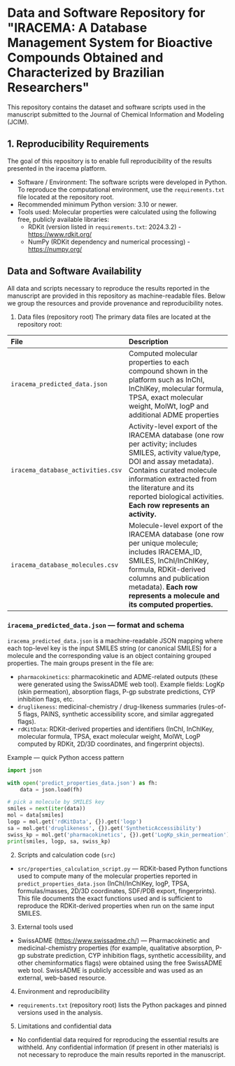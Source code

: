 # Data and Software Repository for "IRACEMA: A Database Management System for Bioactive Compounds Obtained and Characterized by Brazilian Researchers"

This repository contains the dataset and software scripts used in the manuscript submitted to the Journal of Chemical Information and Modeling (JCIM).

## 1. Reproducibility Requirements

The goal of this repository is to enable full reproducibility of the results presented in the iracema platform.

* Software / Environment: The software scripts were developed in Python. To reproduce the computational environment, use the `requirements.txt` file located at the repository root.
* Recommended minimum Python version: 3.10 or newer.
* Tools used: Molecular properties were calculated using the following free, publicly available libraries:
	* RDKit (version listed in `requirements.txt`: 2024.3.2) - https://www.rdkit.org/
	* NumPy (RDKit dependency and numerical processing) - https://numpy.org/

## Data and Software Availability

All data and scripts necessary to reproduce the results reported in the manuscript are provided in this repository as machine-readable files. Below we group the resources and provide provenance and reproducibility notes.

1) Data files (repository root)
The primary data files are located at the repository root:

| File | Description |
| :--- | :--- |
| `iracema_predicted_data.json` | Computed molecular properties to each compound shown in the platform such as InChI, InChIKey, molecular formula, TPSA, exact molecular weight, MolWt, logP and additional ADME properties|
| `iracema_database_activities.csv` | Activity-level export of the IRACEMA database (one row per activity; includes SMILES, activity value/type, DOI and assay metadata). Contains curated molecule information extracted from the literature and its reported biological activities. **Each row represents an activity.** |
| `iracema_database_molecules.csv` | Molecule-level export of the IRACEMA database (one row per unique molecule; includes IRACEMA_ID, SMILES, InChI/InChIKey, formula, RDKit-derived columns and publication metadata). **Each row represents a molecule and its computed properties.**|

### `iracema_predicted_data.json` — format and schema

`iracema_predicted_data.json` is a machine-readable JSON mapping where each top-level key is the input SMILES string (or canonical SMILES) for a molecule and the corresponding value is an object containing grouped properties. The main groups present in the file are:

- `pharmacokinetics`: pharmacokinetic and ADME-related outputs (these were generated using the SwissADME web tool). Example fields: LogKp (skin permeation), absorption flags, P-gp substrate predictions, CYP inhibition flags, etc.
- `druglikeness`: medicinal-chemistry / drug-likeness summaries (rules-of-5 flags, PAINS, synthetic accessibility score, and similar aggregated flags).
- `rdKitData`: RDKit-derived properties and identifiers (InChI, InChIKey, molecular formula, TPSA, exact molecular weight, MolWt, LogP computed by RDKit, 2D/3D coordinates, and fingerprint objects).

Example — quick Python access pattern

```python
import json

with open('predict_properties_data.json') as fh:
	data = json.load(fh)

# pick a molecule by SMILES key
smiles = next(iter(data))
mol = data[smiles]
logp = mol.get('rdKitData', {}).get('logp')
sa = mol.get('druglikeness', {}).get('SyntheticAccessibility')
swiss_kp = mol.get('pharmacokinetics', {}).get('LogKp_skin_permeation')
print(smiles, logp, sa, swiss_kp)
```

2) Scripts and calculation code (`src`)
- `src/properties_calculation_script.py` — RDKit-based Python functions used to compute many of the molecular properties reported in `predict_properties_data.json` (InChI/InChIKey, logP, TPSA, formulas/masses, 2D/3D coordinates, SDF/PDB export, fingerprints). This file documents the exact functions used and is sufficient to reproduce the RDKit-derived properties when run on the same input SMILES.

3) External tools used
- SwissADME (https://www.swissadme.ch/) — Pharmacokinetic and medicinal-chemistry properties (for example, qualitative absorption, P-gp substrate prediction, CYP inhibition flags, synthetic accessibility, and other cheminformatics flags) were obtained using the free SwissADME web tool. SwissADME is publicly accessible and was used as an external, web-based resource.

4) Environment and reproducibility
- `requirements.txt` (repository root) lists the Python packages and pinned versions used in the analysis. 

5) Limitations and confidential data
- No confidential data required for reproducing the essential results are withheld. Any confidential information (if present in other materials) is not necessary to reproduce the main results reported in the manuscript.